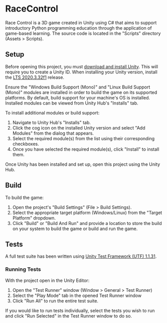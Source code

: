 # RaceControl
Race Control is a 3D game created in Unity using C# that aims to support introductory Python programming education through the application of game-based learning. The source code is located in the "Scripts" directory (Assets > Scripts).

## Setup
Before opening this project, you must [download and install Unity](https://unity.com/download). This will require you to create a Unity ID. When installing your Unity version, install the [LTS 2020.3.32f1](https://unity3d.com/unity/qa/lts-releases) release.

Ensure the "Windows Build Support (Mono)" and "Linux Build Support (Mono)" modules are installed in order to build the game on its supported platforms. By default, build support for your machine's OS is installed. Installed modules can be viewed from Unity Hub's "Installs" tab.
  
To install additional modules or build support:
1. Navigate to Unity Hub's "Installs" tab.
2. Click the cog icon on the installed Unity version and select "Add Modules" from the dialog that appears.
3. Select the required module(s) from the list using their corresponding checkboxes.
4. Once you have selected the required module(s), click "Install" to install them.
  
Once Unity has been installed and set up, open this project using the Unity Hub.

## Build
To build the game:
1. Open the project's "Build Settings" (File > Build Settings).
2. Select the appropriate target platform (Windows/Linux) from the "Target Platform" dropdown.
3. Click "Build" or "Build And Run" and provide a location to store the build on your system to build the game or build and run the game.

## Tests
A full test suite has been written using [Unity Test Framework (UTF) 1.1.31](https://docs.unity3d.com/Packages/com.unity.test-framework@1.1/manual/index.html).  

### Running Tests
With the project open in the Unity Editor:
1. Open the "Test Runner" window (Window > General > Test Runner)
2. Select the "Play Mode" tab in the opened Test Runner window
3. Click "Run All" to run the entire test suite.  

If you would like to run tests individually, select the tests you wish to run and click "Run Selected" in the Test Runner window to do so.
